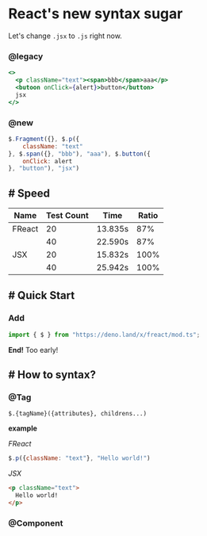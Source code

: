 # React's new syntax sugar

Let's change `.jsx` to `.js` right now.

### @legacy
```jsx
<>
  <p className="text"><span>bbb</span>aaa</p>
  <butoon onClick={alert}>button</button>
  jsx
</>
```

### @new
```js
$.Fragment({}, $.p({
	className: "text"
}, $.span({}, "bbb"), "aaa"), $.button({
	onClick: alert
}, "button"), "jsx")
```

## # Speed
|Name|Test Count|Time|Ratio|
|-|-|-|-|
|FReact|20|13.835s| 87% |
||40|22.590s| 87%|
|JSX|20|15.832s| 100%|
||40|25.942s| 100%|

## # Quick Start

### Add 
```js
import { $ } from "https://deno.land/x/freact/mod.ts";
```

**End!**
Too early!

## # How to syntax?

### @Tag
`$.{tagName}({attributes}, childrens...)`

**example**

*FReact*
```js
$.p({className: "text"}, "Hello world!")
```

*JSX*
```html
<p className="text">
  Hello world!
</p>
```

### @Component